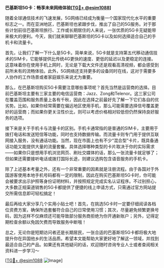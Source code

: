 **巴基斯坦5G卡：畅享未来网络体验[[TG💪+ @esim1088](https://t.me/s/esim1088)]**

随着全球通信技术的飞速发展，5G网络已经成为衡量一个国家现代化水平的重要标志之一。而在亚洲地区，巴基斯坦也紧跟步伐，推出了自己的5G服务。对于那些计划前往巴基斯坦旅行、工作或长期居住的人来说，一张优质的5G卡无疑能带来极大的便利。今天，我们就来聊聊巴基斯坦的5G卡以及如何选择适合自己的手机卡和流量卡。

首先，让我们了解一下什么是5G卡。简单来说，5G卡就是支持第五代移动通信技术的SIM卡，它能够提供比传统4G更快的速度、更低的延迟以及更稳定的连接。这意味着你在使用手机上网时，无论是下载大文件还是观看高清视频，都会感受到前所未有的流畅体验。此外，5G网络还支持更多的设备同时在线，这对于需要多人协作的工作场景或者家庭娱乐来说尤为重要。

那么，在巴基斯坦购买5G卡需要注意哪些事项呢？首先当然是运营商的选择。目前巴基斯坦主要有三家主要的电信运营商：Jazz、Zong和Telenor。这三家公司在覆盖范围和服务质量上各有千秋，因此在选择之前最好先了解一下它们各自的优劣势。比如，如果你经常需要在偏远地区使用手机，那么可能需要选择信号覆盖更好的运营商；而如果你更关注性价比，则可以考虑价格相对较低但仍然保持良好服务的选项。

接下来是关于手机卡与流量卡的区别。手机卡通常指的是普通的SIM卡，主要用于拨打电话和发送短信等功能，同时也支持数据传输。而流量卡则专门用于提供互联网接入服务，没有通话功能。当然，现在市面上也有不少“混合型”卡片，既具备通话功能又能提供大量的流量套餐。具体选择哪种类型的卡片取决于你的实际需求——如果你只是想用手机浏览网页、刷社交媒体的话，那么一张流量卡就足够了；但如果还需要接听电话或拨打国际长途，则建议选购包含语音服务的手机卡。

除了上述基本考量之外，还有一个非常重要的因素就是注册流程。由于各国对于外国游客使用本地手机号码都有一定的限制，因此在购买巴基斯坦5G卡时，你可能会被要求出示护照等身份证明材料，并按照规定完成实名认证程序。不过别担心，大多数正规渠道销售的5G卡都提供了便捷的线上申请方式，只需通过官方网站提交所需信息即可轻松搞定！

最后再给大家分享几个实用小贴士吧！首先，在挑选5G卡时一定要仔细阅读各档位资费方案，确保所选套餐符合自己的日常使用习惯；其次，尽量避免频繁更换号码，因为这样不仅麻烦还可能导致部分服务商拒绝为你开通新账户；另外，记得定期检查余额以免因欠费而导致服务中断哦！

总之，无论你是短期访问者还是长期居民，一张合适的巴基斯坦5G卡都将极大地提升你在异国他乡的生活品质。希望本文能帮助大家更好地了解这一领域，并找到最适合自己的产品。如果还有其他疑问的话，欢迎随时咨询专业人士或者查阅相关资料进一步学习～

[[TG💪+ @esim1088](https://t.me/s/esim1088) ![Image](https://i.postimg.cc/4NQfJmqS/Snipaste-2025-05-13-00-14-12.png)]
